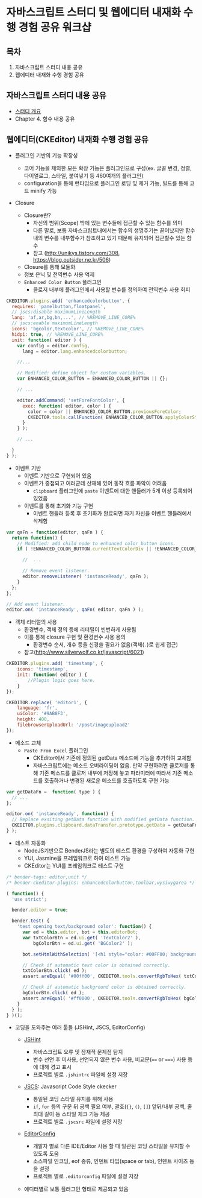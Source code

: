 # 자바스크립트 스터디 및 웹에디터 내재화 수행 경험 공유 워크샵

## 목차

1. 자바스크립트 스터디 내용 공유
2. 웹에디터 내재화 수행 경험 공유

## 자바스크립트 스터디 내용 공유

* [스터디 개요](README.md)
* Chapter 4. 함수 내용 공유

## 웹에디터(CKEditor) 내재화 수행 경험 공유

* 플러그인 기반의 기능 확장성
  - 코어 기능을 제외한 모든 확장 기능은 플러그인으로 구성(ex. 글꼴 변경, 정렬, 다이얼로그, 스타일, 붙여넣기 등 460여개의 플러그인)
  - configuration을 통해 런타임으로 플러그인 로딩 및 제거 가능, 빌드를 통해 코드 minify 가능

* Closure
  - Closure란?
      + 자신의 범위(Scope) 밖에 있는 변수들에 접근할 수 있는 함수를 의미
      + 다른 말로, 보통 자바스크립트내에서는 함수의 생명주기는 끝이났지만 함수내의 변수를 내부함수가 참조하고 있기 때문에 유지되어 접근할수 있는 함수
      + 참고 (http://unikys.tistory.com/308, https://blog.outsider.ne.kr/506)
  - Closure를 통해 모듈화
  - 정보 은닉 및 전역변수 사용 억제
  - `Enhanced Color Button` 플러그인
      + 클로저 내부에 플러그인에서 사용할 변수를 정의하여 전역변수 사용 회피

```js
CKEDITOR.plugins.add( 'enhancedcolorbutton', {
  requires: 'panelbutton,floatpanel',
  // jscs:disable maximumLineLength
  lang: 'af,ar,bg,bn,...', // %REMOVE_LINE_CORE%
  // jscs:enable maximumLineLength
  icons: 'bgcolor,textcolor', // %REMOVE_LINE_CORE%
  hidpi: true, // %REMOVE_LINE_CORE%
  init: function( editor ) {
    var config = editor.config,
      lang = editor.lang.enhancedcolorbutton;

    //...

    // Modified: define object for custom variables.
    var ENHANCED_COLOR_BUTTON = ENHANCED_COLOR_BUTTON || {};

    // ...

    editor.addCommand( 'setForeFontColor', {
      exec: function( editor, color ) {
        color = color || ENHANCED_COLOR_BUTTON.previousForeColor;
        CKEDITOR.tools.callFunction( ENHANCED_COLOR_BUTTON.applyColorStyle, color, 'fore' );
      }
    } );

    // ...

  }
} );
```

* 이벤트 기반
  - 이벤트 기반으로 구현되어 있음
  - 이벤트가 중첩되고 여러군데 산재해 있어 동작 흐름 파악이 어려움
      + `clipboard` 플러그인에 `paste` 이벤트에 대한 핸들러가 5개 이상 등록되어 있었음
  - 이벤트를 통해 초기화 기능 구현
      + 이벤트 핸들러 등록 후 초기화가 완료되면 자기 자신을 이벤트 핸들러에서 삭제함

```js
var qaFn = function(editor, qaFn ) {
  return function() {
    // Modified: add child node to enhanced color button icons.
    if ( !ENHANCED_COLOR_BUTTON.currentTextColorDiv || !ENHANCED_COLOR_BUTTON.currentBgColorDiv ) {

      //  ...

      // Remove event listener.
      editor.removeListener( 'instanceReady', qaFn );
    }
  };
};

// Add event listener.
editor.on( 'instanceReady', qaFn( editor, qaFn ) );
```

* 객체 리터럴의 사용
  - 환경변수, 객체 정의 등에 리터럴이 빈번하게 사용됨
  - 이를 통해 closure 구현 및 환경변수 사용 용의
      + 환경변수 순서, 개수 등을 신경쓸 필요가 없음(객체(`.`)로 쉽게 접근)
  - 참고(http://www.silverwolf.co.kr/javascript/6021)

```js
CKEDITOR.plugins.add( 'timestamp', {
    icons: 'timestamp',
    init: function( editor ) {
        //Plugin logic goes here.
    }
});
```

```js
CKEDITOR.replace( 'editor1', {
    language: 'fr',
    uiColor: '#9AB8F3',
    height: 400,
    filebrowserUploadUrl: '/post/imageupload2'
});
```

* 메소드 교체
  - `Paste From Excel` 플러그인
      + CKEditor에서 기존에 정의된 getData 메소드에 기능을 추가하여 교체함
      + 자바스크립트에는 메소드 오버라이딩이 없음. 만약 구현하려면 클로저를 통해 기존 메소드를 클로저 내부에 저장해 놓고 파라미터에 따라서 기존 메소드를 호출하거나 변경된 새로운 메소드를 호출하도록 구현 가능

```js
var getDataFn =  function( type ) {
  // ...
};

editor.on( 'instanceReady', function() {
  // Replace exsiting getData function with modified getData function.
  CKEDITOR.plugins.clipboard.dataTransfer.prototype.getData = getDataFn;
} );
```

* 테스트 자동화
  - NodeJS기반으로 BenderJS라는 별도의 테스트 환경을 구성하여 자동화 구현
  - YUI, Jasmine을 프레임워크로 하여 테스트 가능
  - CKEditor는 YUI를 프레임워크로 테스트 구현

```js
/* bender-tags: editor,unit */
/* bender-ckeditor-plugins: enhancedcolorbutton,toolbar,wysiwygarea */

( function() {
  'use strict';

  bender.editor = true;

  bender.test( {
    'test opening text/background color': function() {
      var ed = this.editor, bot = this.editorBot;
      var txtColorBtn = ed.ui.get( 'TextColor2' ),
          bgColorBtn = ed.ui.get( 'BGColor2' );

      bot.setHtmlWithSelection( '[<h1 style="color: #00FF00; background: #FF0000">Moo</h1>]' );

      // Check if automatic text color is obtained correctly.
      txtColorBtn.click( ed );
      assert.areEqual( '#00ff00', CKEDITOR.tools.convertRgbToHex( txtColorBtn.onOpen() ), 'Text color must match.' );

      // Check if automatic background color is obtained correctly.
      bgColorBtn.click( ed );
      assert.areEqual( '#ff0000', CKEDITOR.tools.convertRgbToHex( bgColorBtn.onOpen() ), 'Text color must match.' );
    }
  } );
} )();
```

* 코딩을 도와주는 여러 툴들 (JSHint, JSCS, EditorConfig)

  - [JSHint](http://jshint.com/)
      + 자바스크립트 오류 및 잠재적 문제점 탐지
      + 변수 선언 후 미사용, 선언되지 않은 변수 사용, 비교문(`==` or `===`) 사용 등에 대해 경고 표시
      + 프로젝트 별로 `.jshintrc` 파일에 설정 저장

  - [JSCS](http://jscs.info/): Javascript Code Style ckecker
      + 통일된 코딩 스타일 유지를 위해 사용
      + `if`, `for` 등의 구문 뒤 공백 필요 여부, 괄호(`{}`, `()`, `[]`) 앞뒤/내부 공백, 줄 최대 길이 등 스타일 체크 기능 제공
      + 프로젝트 별로 `.jscsrc` 파일에 설정 저장

  - [EditorConfig](http://editorconfig.org/)
      + 개발자 별로 다른 IDE/Editor 사용 할 때 일관된 코딩 스타일을 유지할 수 있도록 도움
      + 소스파일 인코딩, eof 종류, 인덴트 타입(space or tab), 인덴트 사이즈 등을 설정
      + 프로젝트 별로 `.editorconfig` 파일에 설정 저장

  - 에디터별로 보통 플러그인 형태로 제공되고 있음